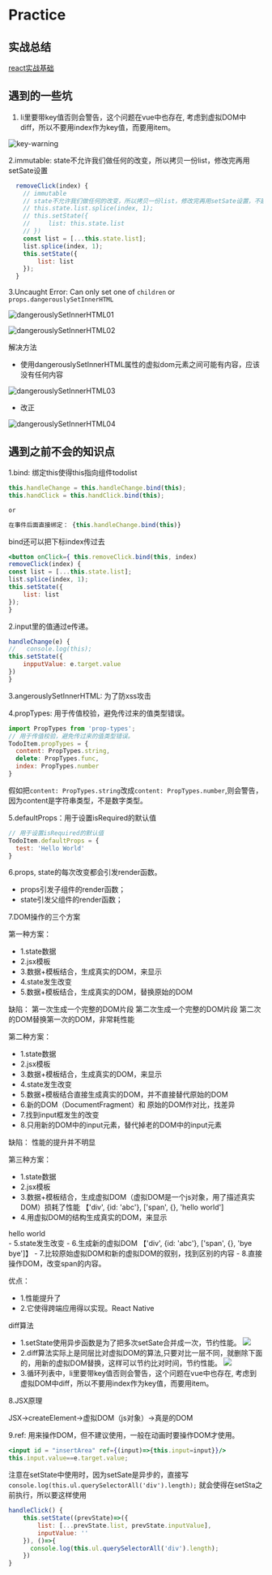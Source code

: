 # Practice

## 实战总结
[react实战基础](./react.md)

## 遇到的一些坑

1. li里要带key值否则会警告，这个问题在vue中也存在, 考虑到虚拟DOM中diff，所以不要用index作为key值，而要用item。

![key-warning](./images/key.png)

2.immutable: state不允许我们做任何的改变，所以拷贝一份list，修改完再用setSate设置

```jsx
  removeClick(index) {
    // immutable
    // state不允许我们做任何的改变，所以拷贝一份list，修改完再用setSate设置，不建议用以下写法
    // this.state.list.splice(index, 1);
    // this.setState({
    //     list: this.state.list
    // })
    const list = [...this.state.list];
    list.splice(index, 1); 
    this.setState({
        list: list
    });
  }
```

3.Uncaught Error: Can only set one of `children` or `props.dangerouslySetInnerHTML`

![dangerouslySetInnerHTML01](./images/dangerouslySetInnerHTML01.png)

![dangerouslySetInnerHTML02](./images/dangerouslySetInnerHTML02.png)

解决方法

- 使用dangerouslySetInnerHTML属性的虚拟dom元素之间可能有内容，应该没有任何内容

![dangerouslySetInnerHTML03](./images/dangerouslySetInnerHTML03.png)

- 改正

![dangerouslySetInnerHTML04](./images/dangerouslySetInnerHTML04.png)

## 遇到之前不会的知识点

1.bind: 绑定this使得this指向组件todolist

```jsx
this.handleChange = this.handleChange.bind(this);
this.handClick = this.handClick.bind(this);

or

在事件后面直接绑定： {this.handleChange.bind(this)}
```

bind还可以把下标index传过去

```jsx
<button onClick={ this.removeClick.bind(this, index)
removeClick(index) {
const list = [...this.state.list];
list.splice(index, 1); 
this.setState({
    list: list
});
}
```

2.input里的值通过e传递。

```jsx
handleChange(e) {
//   console.log(this);
this.setState({
    inpputValue: e.target.value
})
}
```

3.angerouslySetInnerHTML: 为了防xss攻击

4.propTypes: 用于传值校验，避免传过来的值类型错误。

```jsx
import PropTypes from 'prop-types';
// 用于传值校验，避免传过来的值类型错误。
TodoItem.propTypes = {
  content: PropTypes.string,
  delete: PropTypes.func,
  index: PropTypes.number
}
```
假如把`content: PropTypes.string`改成`content: PropTypes.number`,则会警告，因为content是字符串类型，不是数字类型。

[](./images/propTypes.png)

5.defaultProps：用于设置isRequired的默认值
```jsx
// 用于设置isRequired的默认值
TodoItem.defaultProps = {
  test: 'Hello World'
}
```
6.props, state的每次改变都会引发render函数。

- props引发子组件的render函数；
- state引发父组件的render函数；

7.DOM操作的三个方案

第一种方案：
- 1.state数据
- 2.jsx模板
- 3.数据+模板结合，生成真实的DOM，来显示
- 4.state发生改变
- 5.数据+模板结合，生成真实的DOM，替换原始的DOM

缺陷： 
第一次生成一个完整的DOM片段
第二次生成一个完整的DOM片段
第二次的DOM替换第一次的DOM，非常耗性能

第二种方案：
- 1.state数据
- 2.jsx模板
- 3.数据+模板结合，生成真实的DOM，来显示
- 4.state发生改变
- 5.数据+模板结合直接生成真实的DOM，并不直接替代原始的DOM
- 6.新的DOM（DocumentFragment）和 原始的DOM作对比，找差异
- 7.找到input框发生的改变
- 8.只用新的DOM中的input元素，替代掉老的DOM中的input元素

缺陷： 性能的提升并不明显

第三种方案：
- 1.state数据
- 2.jsx模板
- 3.数据+模板结合，生成虚拟DOM（虚拟DOM是一个js对象，用了描述真实DOM）损耗了性能
【'div', {id: 'abc'}, ['span', {}, 'hello world']
- 4.用虚拟DOM的结构生成真实的DOM，来显示
<div id='abc'><span>hello world</span></div>
- 5.state发生改变
- 6.生成新的虚拟DOM
【'div', {id: 'abc'}, ['span', {}, 'bye bye']】
- 7.比较原始虚拟DOM和新的虚拟DOM的叙别，找到区别的内容
- 8.直接操作DOM，改变span的内容。

优点：
- 1.性能提升了
- 2.它使得跨端应用得以实现。React Native

diff算法
- 1.setState使用异步函数是为了把多次setSate合并成一次，节约性能。
![](./images/diff.png)
- 2.diff算法实际上是同层比对虚拟DOM的算法,只要对比一层不同，就删除下面的，用新的虚拟DOM替换，这样可以节约比对时间，节约性能。
![](./images/diff.jpg)
- 3.循环列表中，li里要带key值否则会警告，这个问题在vue中也存在, 考虑到虚拟DOM中diff，所以不要用index作为key值，而要用item。

8.JSX原理

JSX->createElement->虚拟DOM（js对象）->真是的DOM

9.ref: 用来操作DOM，但不建议使用，一般在动画时要操作DOM才使用。

```jsx
<input id = "insertArea" ref={(input)=>{this.input=input}}/>
this.input.value==e.target.value;
```
注意在setState中使用时，因为setSate是异步的，直接写`console.log(this.ul.querySelectorAll('div').length);`
就会使得在setSta之前执行，所以要这样使用
```jsx
handleClick() {
    this.setState((prevState)=>({
        list: [...prevState.list, prevState.inputValue],
        inputValue: ''
    }), ()=>{
      console.log(this.ul.querySelectorAll('div').length);
    })
}
```